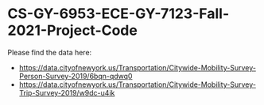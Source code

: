 # CS-GY-6953-ECE-GY-7123-Fall-2021-Project-Code

Please find the data here:

- https://data.cityofnewyork.us/Transportation/Citywide-Mobility-Survey-Person-Survey-2019/6bqn-qdwq0
- https://data.cityofnewyork.us/Transportation/Citywide-Mobility-Survey-Trip-Survey-2019/w9dc-u4ik
